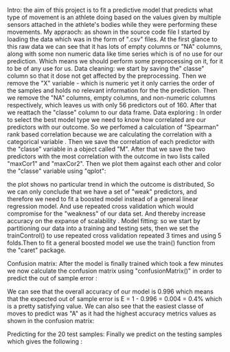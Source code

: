 Intro:
the aim of this project is to fit a predictive model that predicts what  type of movement is an athlete doing based on the values given by multiple sensors attached in the athlete's bodies while they were performing these movements.
My appraoch:
as shown in the source code file I started by loading the data which was in the form of ".csv" files. At the first glance to this raw data we can see that it has lots of empty columns or "NA" columns, along with some non numeric data like time series which is of no use for our prediction. Which means we should perform some preprocessing on it, for it to be of any use for us.
Data cleaning:
we start by saving the" classe" column so that it dose not get affected by the preprocessing. Then we remove the "X" variable - which is numeric yet it only carries the order of the samples and holds no relevant information for the  the prediction. Then we remove the "NA" columns, empty columns, and non-numeric columns respectively, which leaves us with only 56 predictors out of 160. After that we reattach the "classe" column to our data frame.
Data exploring :
In order to select the best model type we need to know how correlated are our predictors with our outcome. So we perfomed a calculation of "Spearman" rank based correlation because we are calculating the correlation with a categorical variable . Then we save the correlation of each predictor with the "classe" variable in a object called "M". 
After that we save the two predictors with the most correlation with the outcome in two lists called "maxCor1" and "maxCor2". Then we plot them against each other and color the "classe" variable using "qplot":
  
 the plot shows no particular trend in which the outcome is distributed, So we can only conclude that we have a set of "weak" predictors, and therefore we need to fit a boosted model instead of a general linear regression model. And use repeated cross validation which would compromise for the "weakness" of our data set. And thereby increase accuracy on the expanse of scalability .
Model fitting:
so we start by partitioning our data into a training and testing sets, then we set the trainControl() to use repeated cross validation repeated 3 times and using 5 folds.Then to fit a general boosted model we use the train() function from the "caret" package.






Confusion matrix:
After the model is finally trained which took a few minutes we now calculate the confusion matrix using "confusionMatrix()" in order to predict the out of sample error : 
 
We can see that the overall accuracy of our model is 0.996 which means that the expected out of sample error is 
E = 1 - 0.996 = 0.004 = 0.4% which is a pretty satisfying value.
 We can also see that the easiest classe of moves to predict was "A" as it had the highest accuracy metrics values as shown in the confusion matrix:
 
 

Predicting for the 20 test samples:
Finally we predict on the testing samples which gives the following :
 


